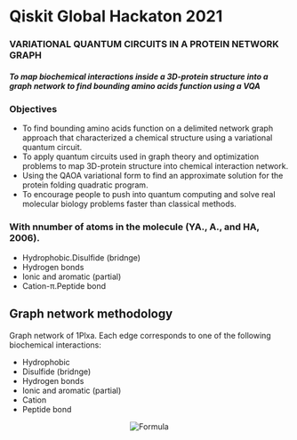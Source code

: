 # Qiskit Global Hackaton 2021
### VARIATIONAL QUANTUM CIRCUITS IN A PROTEIN NETWORK GRAPH
##### To map biochemical interactions inside a 3D-protein structure into a graph network to find bounding amino acids function using a VQA
### Objectives
- To find bounding amino acids function on a delimited network graph approach that characterized a chemical structure using a variational quantum circuit.
- To apply quantum circuits used in graph theory and optimization problems to map 3D-protein structure into chemical interaction network.
- Using the QAOA variational form to find an approximate solution for the protein folding quadratic program.
- To encourage people to push into quantum computing and solve real molecular biology problems faster than classical methods.


### With nnumber of atoms in the molecule (YA., A., and HA, 2006).
- Hydrophobic.Disulfide (bridnge)
- Hydrogen bonds
- Ionic and aromatic (partial)
- Cation-π.Peptide bond

## Graph network methodology
Graph network of 1Plxa. Each edge corresponds to one of the following biochemical interactions:

*   Hydrophobic 
*   Disulfide (bridnge)
*   Hydrogen bonds
*   Ionic and aromatic (partial)
*   Cation 
*   Peptide bond
<p align="center">
  <img src="https://user-images.githubusercontent.com/55018955/142352830-bd68821f-3e7a-44b8-80fa-3adfcd642b8f.png" alt="Formula"/>
  </p>
